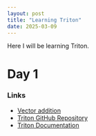```yaml
---
layout: post
title: "Learning Triton"
date: 2025-03-09
---
```


Here I will be learning Triton.
# Day 1
### Links
- [Vector addition](https://colab.research.google.com/github/NShravanReddy/DeepLearning/blob/main/triton/vectoradd.ipynb)
- [Triton GitHub Repository](https://github.com/openai/triton)
- [Triton Documentation](https://triton-lang.org/)